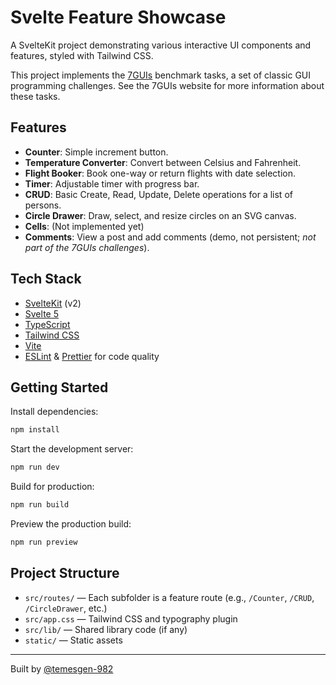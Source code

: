 # Svelte Feature Showcase

A SvelteKit project demonstrating various interactive UI components and features, styled with Tailwind CSS.

This project implements the [7GUIs](https://eugenkiss.github.io/7guis/) benchmark tasks, a set of classic GUI programming challenges. See the 7GUIs website for more information about these tasks.

## Features

- **Counter**: Simple increment button.
- **Temperature Converter**: Convert between Celsius and Fahrenheit.
- **Flight Booker**: Book one-way or return flights with date selection.
- **Timer**: Adjustable timer with progress bar.
- **CRUD**: Basic Create, Read, Update, Delete operations for a list of persons.
- **Circle Drawer**: Draw, select, and resize circles on an SVG canvas.
- **Cells**: (Not implemented yet)
- **Comments**: View a post and add comments (demo, not persistent; _not part of the 7GUIs challenges_).

## Tech Stack

- [SvelteKit](https://kit.svelte.dev/) (v2)
- [Svelte 5](https://svelte.dev/)
- [TypeScript](https://www.typescriptlang.org/)
- [Tailwind CSS](https://tailwindcss.com/)
- [Vite](https://vitejs.dev/)
- [ESLint](https://eslint.org/) & [Prettier](https://prettier.io/) for code quality

## Getting Started

Install dependencies:

```bash
npm install
```

Start the development server:

```bash
npm run dev
```

Build for production:

```bash
npm run build
```

Preview the production build:

```bash
npm run preview
```

## Project Structure

- `src/routes/` — Each subfolder is a feature route (e.g., `/Counter`, `/CRUD`, `/CircleDrawer`, etc.)
- `src/app.css` — Tailwind CSS and typography plugin
- `src/lib/` — Shared library code (if any)
- `static/` — Static assets

---

Built by [@temesgen-982](https://github.com/temesgen-982)
